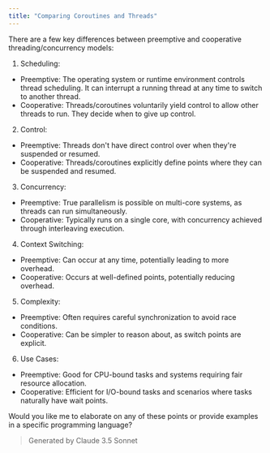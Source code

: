 ```yaml
---
title: "Comparing Coroutines and Threads"
---
```


There are a few key differences between preemptive and cooperative threading/concurrency models:

1. Scheduling:

- Preemptive: The operating system or runtime environment controls thread scheduling. It can interrupt a running thread at any time to switch to another thread.
- Cooperative: Threads/coroutines voluntarily yield control to allow other threads to run. They decide when to give up control.

2. Control:

- Preemptive: Threads don't have direct control over when they're suspended or resumed.
- Cooperative: Threads/coroutines explicitly define points where they can be suspended and resumed.

3. Concurrency:

- Preemptive: True parallelism is possible on multi-core systems, as threads can run simultaneously.
- Cooperative: Typically runs on a single core, with concurrency achieved through interleaving execution.

4. Context Switching:

- Preemptive: Can occur at any time, potentially leading to more overhead.
- Cooperative: Occurs at well-defined points, potentially reducing overhead.

5. Complexity:

- Preemptive: Often requires careful synchronization to avoid race conditions.
- Cooperative: Can be simpler to reason about, as switch points are explicit.

6. Use Cases:

- Preemptive: Good for CPU-bound tasks and systems requiring fair resource allocation.
- Cooperative: Efficient for I/O-bound tasks and scenarios where tasks naturally have wait points.

Would you like me to elaborate on any of these points or provide examples in a specific programming language?


> Generated by Claude 3.5 Sonnet